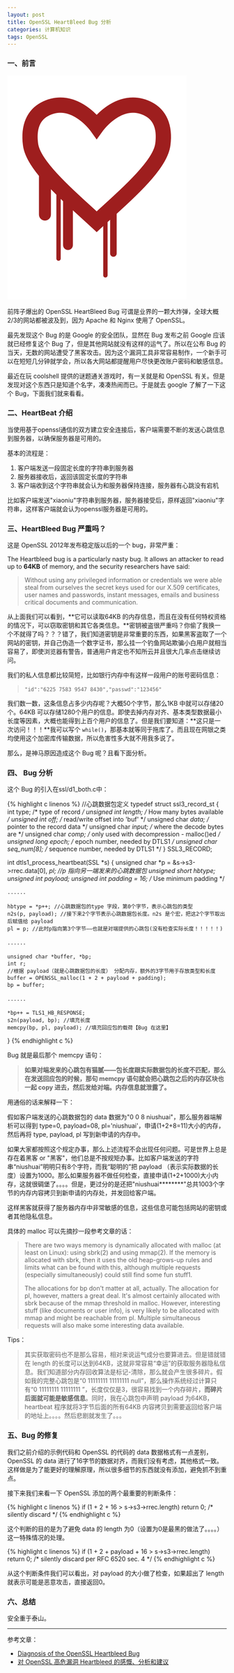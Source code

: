 ```yaml
---
layout: post
title: OpenSSL HeartBleed Bug 分析
categories: 计算机知识
tags: OpenSSL
---
```


### 一、前言

![img](../image/heartbleed.png)

前阵子爆出的 OpenSSL HeartBleed Bug 可谓是业界的一颗大炸弹，全球大概2/3的网站都被波及到，因为 Apache 和 Nginx 使用了 OpenSSL。

最先发现这个 Bug 的是 Google 的安全团队，显然在 Bug 发布之前 Google 应该就已经修复这个 Bug 了，但是其他网站就没有这样的运气了。所以在公布 Bug 的当天，无数的网站遭受了黑客攻击。因为这个漏洞工具非常容易制作，一个新手可以在短短几分钟就学会，所以各大网站都提醒用户尽快更改账户密码和敏感信息。

最近在玩 coolshell 提供的谜题通关游戏时，有一关就是和 OpenSSL 有关。但是发现对这个东西只是知道个名字，凑凑热闹而已。于是就去 google 了解了一下这个 Bug，下面我们就来看看。

### 二、HeartBeat 介绍

当使用基于openssl通信的双方建立安全连接后，客户端需要不断的发送心跳信息到服务器，以确保服务器是可用的。

基本的流程是：

1. 客户端发送一段固定长度的字符串到服务器
2. 服务器接收后，返回该固定长度的字符串
3. 客户端收到这个字符串就会认为和服务器保持连接，服务器有心跳没有宕机

比如客户端发送"xiaoniu"字符串到服务器，服务器接受后，原样返回"xiaoniu"字符串，这样客户端就会认为openssl服务器是可用的。

### 三、HeartBleed Bug 严重吗？

这是 OpenSSL 2012年发布稳定版以后的一个 bug，非常严重：

The Heartbleed bug is a particularly nasty bug. It allows an attacker to read up to **64KB** of memory, and the security researchers have said:

> Without using any privileged information or credentials we were able steal from ourselves the secret keys used for our X.509 certificates, user names and passwords, instant messages, emails and business critical documents and communication.

从上面我们可以看到，**它可以读取64KB 的内存信息，而且在没有任何特权资格的情况下，可以窃取密钥和其它各类信息。**密钥被盗很严重吗？你偷了我换一个不就得了吗？？？错了，我们知道密钥是非常重要的东西，如果黑客盗取了一个网站的密钥，并自己伪造一个数字证书，那么挂一个钓鱼网站欺骗小白用户就相当容易了，即使浏览器有警告，普通用户肯定也不知所云并且很大几率点击继续访问。

我们的私人信息都比较简短，比如银行内存中有这样一段用户的账号密码信息：

> `"id":"6225 7583 9547 8430","passwd":"123456"`

我们数一数，这条信息占多少内存呢？大概50个字节，那么1KB 中就可以存储20个。64KB 可以存储1280个用户的信息。即使去掉内存对齐、基本类型数据最小长度等因素，大概也能得到上百个用户的信息了。但是我们要知道：**这只是一次访问！！！**我可以写个 `while()`，那基本就等同于拖库了。而且现在网银之类均使用这个加密库传输数据，所以危害性多大就不用我多说了。

那么，是神马原因造成这个 Bug 呢？且看下面分析。

### 四、 Bug 分析

这个 Bug 的引入在ssl/d1_both.c中：

{% highlight c linenos %}
//心跳数据包定义
typedef struct ssl3_record_st
{
    int type;               /* type of record */
    unsigned int length;    /* How many bytes available */
    unsigned int off;       /* read/write offset into 'buf' */
    unsigned char *data;    /* pointer to the record data */
    unsigned char *input;   /* where the decode bytes are */
    unsigned char *comp;    /* only used with decompression - malloc()ed */
    unsigned long epoch;    /* epoch number, needed by DTLS1 */
    unsigned char seq_num[8]; /* sequence number, needed by DTLS1 */
} SSL3_RECORD;

int dtls1_process_heartbeat(SSL *s)
{
    unsigned char *p = &s->s3->rrec.data[0], *pl; //p 指向另一端发来的心跳数据包
    unsigned short hbtype;
    unsigned int payload;
    unsigned int padding = 16; /* Use minimum padding */
    
    ......

    hbtype = *p++; //心跳数据包的type 字段，第0个字节，表示心跳包的类型
    n2s(p, payload); //接下来2个字节表示心跳数据包长度。n2s 是个宏，把这2个字节取出后赋值给 payload
    pl = p; //此时p指向第3个字节——也就是对端提供的心跳包(没有检查实际长度！！！！！)

    ......

    unsigned char *buffer, *bp;
    int r;
    //根据 payload（就是心跳数据包的长度） 分配内存，额外的3字节用于存放类型和长度
    buffer = OPENSSL_malloc(1 + 2 + payload + padding); 
    bp = buffer;

    ......
    
    *bp++ = TLS1_HB_RESPONSE;
    s2n(payload, bp); //填充长度
    memcpy(bp, pl, payload); //填充回应包的载荷【Bug 在这里】
}
{% endhighlight c %}

Bug 就是最后那个 memcpy 语句：

> **如果对端发来的心跳包有猫腻——包长度跟实际数据包的长度不匹配，那么在发送回应包的时候，那句 memcpy 语句就会把心跳包之后的内存区块也一起 copy 进去，然后发给对端。内存信息就泄露了。**

用通俗的话来解释一下：

假如客户端发送的心跳数据包的 data 数据为"0 0 8 niushuai"，那么服务器端解析可以得到 type=0, payload=08, pl='niushuai'，申请(1+2+8=11)大小的内存，然后再将 type, payload, pl 写到新申请的内存中。

如果大家都按照这个规定办事，那么上述流程不会出现任何问题。可是世界上总是存在着黑客 or "黑客"，他们总是不按规矩办事。比如客户端发送的字符串“niushuai”明明只有8个字符，而我“聪明的”把 payload （表示实际数据的长度）设置为1000。那么如果服务器不做任何检查，直接申请(1+2+1000)大小内存，这就很碉堡了。。。。但是，更过分的是还把"niushuai********"总共1003个字节的内存内容拷贝到新申请的内存处，并发回给客户端。

这样黑客就获得了服务器内存中非常敏感的信息，这些信息可能包括网站的密钥或者其他隐私信息。

具体的 malloc 可以先摘抄一段参考文章的话：

> There are two ways memory is dynamically allocated with malloc (at least on Linux): using sbrk(2) and using mmap(2). If the memory is allocated with sbrk, then it uses the old heap-grows-up rules and limits what can be found with this, although multiple requests (especially simultaneously) could still find some fun stuff1.
> 
> The allocations for bp don't matter at all, actually. The allocation for pl, however, matters a great deal. It's almost certainly allocated with sbrk because of the mmap threshold in malloc. However, interesting stuff (like documents or user info), is very likely to be allocated with mmap and might be reachable from pl. Multiple simultaneous requests will also make some interesting data available.

Tips：

> 其实获取密码也不是那么容易，相对来说运气成分也要算进去。但是错就错在 length 的长度可以达到64KB，这就非常容易“幸运”的获取服务器隐私信息。我们知道部分内存回收算法是标记-清除，那么就会产生很多碎片。假如我的完整心跳包是“0 11111111 11111111 null”，那么操作系统经过计算只有“0 11111111 11111111 ”，长度仅仅是3，很容易找到一个内存碎片，**而碎片后面就可能是敏感信息**。同时，我在心跳包中声明 payload 为64KB，heartbeat 程序就将3字节后面的所有64KB 内容拷贝到需要返回给客户端的地址上。。。。然后悲剧就发生了。。。

### 五、Bug 的修复

我们之前介绍的示例代码和 OpenSSL 的代码的 data 数据格式有一点差别， OpenSSL 的 data 进行了16字节的数据对齐，而我们没有考虑，其他格式一致。这样做是为了能更好的理解原理，所以很多细节的东西就没有添加，避免抓不到重点。

接下来我们来看一下 OpenSSL 添加的两个最重要的判断条件：

{% highlight c linenos %}
  if (1 + 2 + 16 > s->s3->rrec.length)
              return 0; /* silently discard */
{% endhighlight c %}

这个判断的目的是为了避免 data 的 length 为0（设置为0是最黑的做法了。。。。）这一特殊情况的处理。

{% highlight c linenos %}
if (1 + 2 + payload + 16 > s->s3->rrec.length)
              return 0; /* silently discard per RFC 6520 sec. 4 */
{% endhighlight c %}

从这个判断条件我们可以看出，对 payload 的大小做了检查，如果超出了 length 就表示可能是恶意攻击，直接返回0。


### 六、总结

安全重于泰山。

---

参考文章：

* [Diagnosis of the OpenSSL Heartbleed Bug](http://blog.existentialize.com/diagnosis-of-the-openssl-heartbleed-bug.html)
* [对 OpenSSL 高危漏洞 Heartbleed 的感慨、分析和建议](http://program-think.blogspot.com/2014/04/openssl-heartbleed.html)
